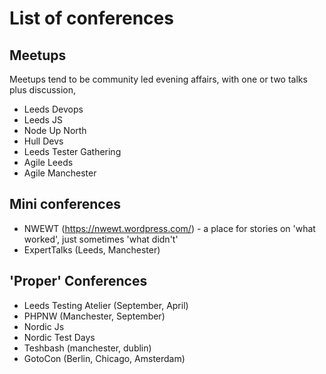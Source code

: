 # List of conferences

## Meetups

Meetups tend to be community led evening affairs, with one or two talks plus discussion,

* Leeds Devops
* Leeds JS
* Node Up North
* Hull Devs
* Leeds Tester Gathering
* Agile Leeds
* Agile Manchester

## Mini conferences

* NWEWT (https://nwewt.wordpress.com/) - a place for stories on 'what worked', just sometimes 'what didn't'
* ExpertTalks (Leeds, Manchester)

## 'Proper' Conferences

* Leeds Testing Atelier  (September, April)
* PHPNW (Manchester, September)
* Nordic Js
* Nordic Test Days
* Teshbash (manchester, dublin)
* GotoCon (Berlin, Chicago, Amsterdam)
